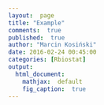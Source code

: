 ```yaml
---
layout:  page
title: "Example"
comments:  true
published:  true
author: "Marcin Kosiński"
date: 2016-02-24 00:45:00
categories: [Rbiostat]
output:
  html_document:
    mathjax:  default
    fig_caption:  true
---
```


